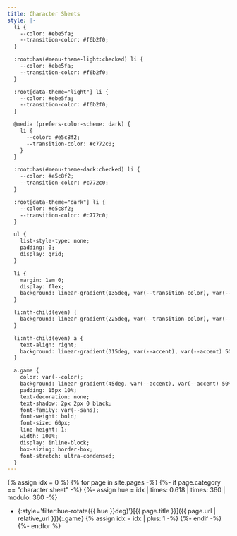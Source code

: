 ```yaml
---
title: Character Sheets
style: |-
  li {
    --color: #ebe5fa;
    --transition-color: #f6b2f0;
  }

  :root:has(#menu-theme-light:checked) li {
    --color: #ebe5fa;
    --transition-color: #f6b2f0;
  }

  :root[data-theme="light"] li {
    --color: #ebe5fa;
    --transition-color: #f6b2f0;
  }

  @media (prefers-color-scheme: dark) {
    li {
      --color: #e5c8f2;
      --transition-color: #c772c0;
    }
  }

  :root:has(#menu-theme-dark:checked) li {
    --color: #e5c8f2;
    --transition-color: #c772c0;
  }

  :root[data-theme="dark"] li {
    --color: #e5c8f2;
    --transition-color: #c772c0;
  }

  ul {
    list-style-type: none;
    padding: 0;
    display: grid;
  }

  li {
    margin: 1em 0;
    display: flex;
    background: linear-gradient(135deg, var(--transition-color), var(--transition-color) 85%, transparent 85%, transparent);
  }

  li:nth-child(even) {
    background: linear-gradient(225deg, var(--transition-color), var(--transition-color) 85%, transparent 85%, transparent);
  }

  li:nth-child(even) a {
    text-align: right;
    background: linear-gradient(315deg, var(--accent), var(--accent) 50%, transparent 75%, transparent);
  }

  a.game {
    color: var(--color);
    background: linear-gradient(45deg, var(--accent), var(--accent) 50%, transparent 75%, transparent);
    padding: 15px 10%;
    text-decoration: none;
    text-shadow: 2px 2px 0 black;
    font-family: var(--sans);
    font-weight: bold;
    font-size: 60px;
    line-height: 1;
    width: 100%;
    display: inline-block;
    box-sizing: border-box;
    font-stretch: ultra-condensed;
  }
---
```

{% assign idx = 0 %}
{% for page in site.pages -%}
{%- if page.category == "character sheet" -%}
{%- assign hue = idx | times: 0.618 | times: 360 | modulo: 360 -%}
* {:style='filter:hue-rotate({{ hue }}deg)'}[{{ page.title }}]({{ page.url | relative_url }}){:.game}
{% assign idx = idx | plus: 1 -%}
{%- endif -%}
{%- endfor %}
